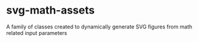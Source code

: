 # svg-math-assets
A family of classes created to dynamically generate SVG figures from math related input parameters
